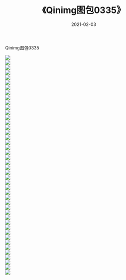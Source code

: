 ﻿---
layout: post
title:  《Qinimg图包0335》
date:   2021-02-03
img: http://imgx.orgx.ga/Qinimg图包/Qinimg图包0335/000.jpg
categories: [美女, 清纯, 唯美]
---

Qinimg图包0335

 ![](http://imgx.orgx.ga/Qinimg图包/Qinimg图包0335/001.jpg) <br>![](http://imgx.orgx.ga/Qinimg图包/Qinimg图包0335/002.jpg) <br>![](http://imgx.orgx.ga/Qinimg图包/Qinimg图包0335/003.jpg) <br>![](http://imgx.orgx.ga/Qinimg图包/Qinimg图包0335/004.jpg) <br>![](http://imgx.orgx.ga/Qinimg图包/Qinimg图包0335/005.jpg) <br>![](http://imgx.orgx.ga/Qinimg图包/Qinimg图包0335/006.jpg) <br>![](http://imgx.orgx.ga/Qinimg图包/Qinimg图包0335/007.jpg) <br>![](http://imgx.orgx.ga/Qinimg图包/Qinimg图包0335/008.jpg) <br>![](http://imgx.orgx.ga/Qinimg图包/Qinimg图包0335/009.jpg) <br>![](http://imgx.orgx.ga/Qinimg图包/Qinimg图包0335/010.jpg) <br>![](http://imgx.orgx.ga/Qinimg图包/Qinimg图包0335/011.jpg) <br>![](http://imgx.orgx.ga/Qinimg图包/Qinimg图包0335/012.jpg) <br>![](http://imgx.orgx.ga/Qinimg图包/Qinimg图包0335/013.jpg) <br>![](http://imgx.orgx.ga/Qinimg图包/Qinimg图包0335/014.jpg) <br>![](http://imgx.orgx.ga/Qinimg图包/Qinimg图包0335/015.jpg) <br>![](http://imgx.orgx.ga/Qinimg图包/Qinimg图包0335/016.jpg) <br>![](http://imgx.orgx.ga/Qinimg图包/Qinimg图包0335/017.jpg) <br>![](http://imgx.orgx.ga/Qinimg图包/Qinimg图包0335/018.jpg) <br>![](http://imgx.orgx.ga/Qinimg图包/Qinimg图包0335/019.jpg) <br>![](http://imgx.orgx.ga/Qinimg图包/Qinimg图包0335/020.jpg) <br>![](http://imgx.orgx.ga/Qinimg图包/Qinimg图包0335/021.jpg) <br>![](http://imgx.orgx.ga/Qinimg图包/Qinimg图包0335/022.jpg) <br>![](http://imgx.orgx.ga/Qinimg图包/Qinimg图包0335/023.jpg) <br>![](http://imgx.orgx.ga/Qinimg图包/Qinimg图包0335/024.jpg) <br>![](http://imgx.orgx.ga/Qinimg图包/Qinimg图包0335/025.jpg) <br>![](http://imgx.orgx.ga/Qinimg图包/Qinimg图包0335/026.jpg) <br>![](http://imgx.orgx.ga/Qinimg图包/Qinimg图包0335/027.jpg) <br>![](http://imgx.orgx.ga/Qinimg图包/Qinimg图包0335/028.jpg) <br>![](http://imgx.orgx.ga/Qinimg图包/Qinimg图包0335/029.jpg) <br>![](http://imgx.orgx.ga/Qinimg图包/Qinimg图包0335/030.jpg) <br>![](http://imgx.orgx.ga/Qinimg图包/Qinimg图包0335/031.jpg) <br>![](http://imgx.orgx.ga/Qinimg图包/Qinimg图包0335/032.jpg) <br>![](http://imgx.orgx.ga/Qinimg图包/Qinimg图包0335/033.jpg) <br>![](http://imgx.orgx.ga/Qinimg图包/Qinimg图包0335/034.jpg) <br>![](http://imgx.orgx.ga/Qinimg图包/Qinimg图包0335/035.jpg) <br>![](http://imgx.orgx.ga/Qinimg图包/Qinimg图包0335/036.jpg) <br>![](http://imgx.orgx.ga/Qinimg图包/Qinimg图包0335/037.jpg) <br>![](http://imgx.orgx.ga/Qinimg图包/Qinimg图包0335/038.jpg) <br>![](http://imgx.orgx.ga/Qinimg图包/Qinimg图包0335/039.jpg) <br>![](http://imgx.orgx.ga/Qinimg图包/Qinimg图包0335/040.jpg) <br>![](http://imgx.orgx.ga/Qinimg图包/Qinimg图包0335/041.jpg) <br>![](http://imgx.orgx.ga/Qinimg图包/Qinimg图包0335/042.jpg) <br>![](http://imgx.orgx.ga/Qinimg图包/Qinimg图包0335/043.jpg) <br>![](http://imgx.orgx.ga/Qinimg图包/Qinimg图包0335/044.jpg) <br>